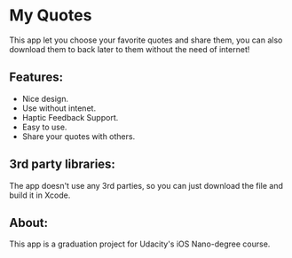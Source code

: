 # My Quotes

This app let you choose your favorite quotes and share them, you can also download them to back later to them without the need of internet!

## Features:

  - Nice design.
  - Use without intenet.
  - Haptic Feedback Support.
  - Easy to use.
  - Share your quotes with others.

## 3rd party libraries:
The app doesn't use any 3rd parties, so you can just download the file and build it in Xcode.

## About:
This app is a graduation project for Udacity's iOS Nano-degree course. 